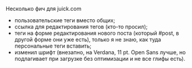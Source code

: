 Несколько фич для juick.com

* пользовательские теги вместо общих;
* ссылка для редактирования тегов (кто-то просил);
* теги на форме редактирования нового поста (который #post, в другой форме они уже есть), только я не знаю, как туда персональные теги вставить;
* изменил шрифт (внезапно, на Verdana, 11 pt. Open Sans лучше, но подлагивает при загрузке без оптимизации и не все глифы есть).